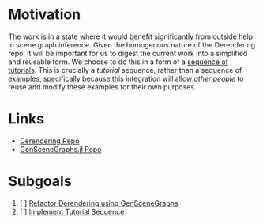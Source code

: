 # Motivation

The work is in a state where it would benefit significantly from outside help
in scene graph inference. Given the homogenous nature of the Derendering repo,
it will be important for us to digest the current work into a simplified and
reusable form. We choose to do this in a form of a [sequence of tutorials](SceneGraphInferenceTutorialSequence.md). This is crucially a _tutorial_ sequence,
rather than a sequence of examples, specifically because this integration will
allow _other people_ to reuse and modify these examples for their own purposes.

# Links

* [Derendering Repo](https://github.com/probcomp/Derendering.git)
* [GenSceneGraphs.jl Repo](https://github.com/probcomp/GenSceneGraphs.jl)

# Subgoals

1. [ ] [Refactor Derendering using GenSceneGraphs](RefactorDerenderingUsingGenSceneGraphs.md)
2. [ ] [Implement Tutorial Sequence](ImplementTutorialSequence.md)
